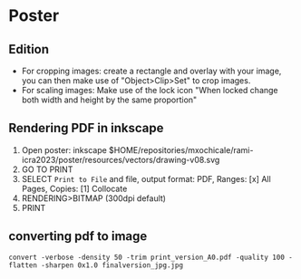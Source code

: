 # Poster

## Edition
* For cropping images: create a rectangle and overlay with your image, you can then make use of "Object>Clip>Set" to crop images.
* For scaling images: Make use of the lock icon "When locked change both width and height by the same proportion"

## Rendering  PDF in inkscape
1. Open poster: 
	inkscape $HOME/repositories/mxochicale/rami-icra2023/poster/resources/vectors/drawing-v08.svg
2. GO TO PRINT
3. SELECT `Print to File` and file, output format: PDF, Ranges: [x] All Pages, Copies: [1] Collocate
3. RENDERING>BITMAP (300dpi default)
4. PRINT

## converting pdf to image
```
convert -verbose -density 50 -trim print_version_A0.pdf -quality 100 -flatten -sharpen 0x1.0 finalversion_jpg.jpg
```

